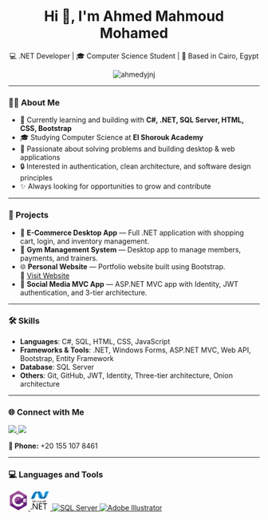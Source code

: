 <h1 align="center">Hi 👋, I'm Ahmed Mahmoud Mohamed</h1>
<p align="center">
  💻 .NET Developer | 🎓 Computer Science Student | 📍 Based in Cairo, Egypt
</p>

<p align="center">
  <img src="https://komarev.com/ghpvc/?username=ahmedyjnj&label=Profile%20views&color=0e75b6&style=flat" alt="ahmedyjnj" />
</p>

---

### 👨‍💻 About Me

- 💼 Currently learning and building with **C#, .NET, SQL Server, HTML, CSS, Bootstrap**
- 🎓 Studying Computer Science at **El Shorouk Academy**
- 🧠 Passionate about solving problems and building desktop & web applications
- 🔒 Interested in authentication, clean architecture, and software design principles
- ✨ Always looking for opportunities to grow and contribute

---

### 🚀 Projects

- 🛒 **E-Commerce Desktop App** — Full .NET application with shopping cart, login, and inventory management.
- 💪 **Gym Management System** — Desktop app to manage members, payments, and trainers.
- 🌐 **Personal Website** — Portfolio website built using Bootstrap.  
  🔗 [Visit Website](https://ahmedyjnj.github.io/simple-personal-page/person.html)
- 👥 **Social Media MVC App** — ASP.NET MVC app with Identity, JWT authentication, and 3-tier architecture.


---

### 🛠️ Skills

- **Languages**: C#, SQL, HTML, CSS, JavaScript  
- **Frameworks & Tools**: .NET, Windows Forms, ASP.NET MVC, Web API, Bootstrap, Entity Framework  
- **Database**: SQL Server  
- **Others**: Git, GitHub, JWT, Identity, Three-tier architecture, Onion architecture

---

### 🌐 Connect with Me

<p align="left">
  <a href="mailto:ahmedkok8h@gmail.com">
    <img src="https://img.shields.io/badge/Email-ahmedkok8h@gmail.com-D14836?style=for-the-badge&logo=gmail&logoColor=white" />
  </a>                  

  
  <a href="https://www.linkedin.com/in/ahmed-mahmoud-b44a00225" target="_blank">
    <img src="https://img.shields.io/badge/LinkedIn-ahmed--mahmoud--b44a00225-0077B5?style=for-the-badge&logo=linkedin&logoColor=white" />
  </a>
</p>

**📱 Phone:** +20 155 107 8461  


---


### 💻 Languages and Tools

<p align="left">
  <a href="https://www.w3schools.com/cs/" target="_blank" rel="noreferrer">
    <img src="https://raw.githubusercontent.com/devicons/devicon/master/icons/csharp/csharp-original.svg" alt="C#" width="40" height="40"/>
  </a>
  <a href="https://dotnet.microsoft.com/" target="_blank" rel="noreferrer">
    <img src="https://raw.githubusercontent.com/devicons/devicon/master/icons/dot-net/dot-net-original-wordmark.svg" alt=".NET" width="40" height="40"/>
  </a>
  <a href="https://www.microsoft.com/en-us/sql-server" target="_blank" rel="noreferrer">
    <img src="https://www.svgrepo.com/show/303229/microsoft-sql-server-logo.svg" alt="SQL Server" width="40" height="40"/>
  </a>
  <a href="https://www.adobe.com/in/products/illustrator.html" target="_blank" rel="noreferrer">
    <img src="https://www.vectorlogo.zone/logos/adobe_illustrator/adobe_illustrator-icon.svg" alt="Adobe Illustrator" width="40" height="40"/>
  </a>
</p>
